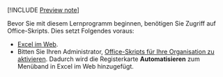 [!INCLUDE [Preview note](../includes/preview-note.md)]

Bevor Sie mit diesem Lernprogramm beginnen, benötigen Sie Zugriff auf Office-Skripts. Dies setzt Folgendes voraus:

- [Excel im Web](https://www.office.com/launch/excel).
- Bitten Sie Ihren Administrator, [Office-Skripts für Ihre Organisation zu aktivieren](https://support.office.com/article/office-scripts-settings-in-m365-19d3c51a-6ca2-40ab-978d-60fa49554dcf). Dadurch wird die Registerkarte **Automatisieren** zum Menüband in Excel im Web hinzugefügt.